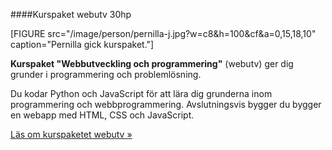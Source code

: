 ####Kurspaket webutv 30hp

[FIGURE src="/image/person/pernilla-j.jpg?w=c8&h=100&cf&a=0,15,18,10" caption="Pernilla gick kurspaket."]

**Kurspaket "Webbutveckling och programmering"** (webutv) ger dig grunder i programmering och problemlösning.

Du kodar Python och JavaScript för att lära dig grunderna inom programmering och webbprogrammering. Avslutningsvis bygger du bygger en webapp med HTML, CSS och JavaScript.

[Läs om kurspaketet webutv »](webutv)
